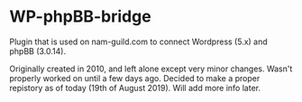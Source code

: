 # WP-phpBB-bridge
Plugin that is used on nam-guild.com to connect Wordpress (5.x) and phpBB (3.0.14).

Originally created in 2010, and left alone except very minor changes. Wasn't properly worked on until a few days ago. Decided to make a proper repistory as of today (19th of August 2019). Will add more info later.
